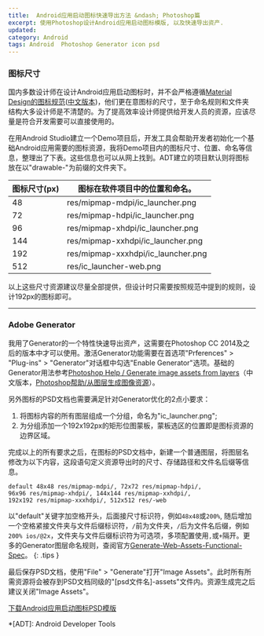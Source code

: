 ```yaml
---
title:  Android应用启动图标快速导出方法 &ndash; Photoshop篇
excerpt: 使用Photoshop设计Android应用启动图标模版, 以及快速导出资产.
updated: 
category: Android
tags: Android  Photoshop Generator icon psd
---
```


### 图标尺寸

国内多数设计师在设计Android应用启动图标时，并不会严格遵循[Material Design的图标规范][google_design_icon]([中文版本][google_design_icon_chinese])，他们更在意图标的尺寸，至于命名规则和文件夹结构大多设计师是不清楚的。为了提高效率设计师提供给开发人员的资源，应该尽量是符合开发需要可以直接使用的。

在用Android Studio建立一个Demo项目后，开发工具会帮助开发者初始化一个基础Android应用需要的图标资源，我将Demo项目内的图标尺寸、位置、命名等信息，整理出了下表。这些信息也可以从网上找到。ADT建立的项目默认则将图标放在以"drawable-"为前缀的文件夹下。

图标尺寸(px) | 图标在软件项目中的位置和命名。
--- | --- 
48 | res/mipmap-mdpi/ic_launcher.png
72 | res/mipmap-hdpi/ic_launcher.png
96 | res/mipmap-xhdpi/ic_launcher.png
144 | res/mipmap-xxhdpi/ic_launcher.png
192 | res/mipmap-xxxhdpi/ic_launcher.png
512 | res/ic_launcher-web.png

以上这些尺寸资源建议尽量全部提供，但设计时只需要按照规范中提到的规则，设计192px的图标即可。

---

### Adobe Generator

我用了Generator的一个特性快速导出资产，这需要在Photoshop CC 2014及之后的版本中才可以使用。激活Generator功能需要在首选项"Prferences" > "Plug-ins" > "Generator"对话框中勾选"Enable Generator"选项。基础的Generator用法参考[Photoshop Help / 
Generate image assets from layers][generate-assets-layers]（中文版本，[Photoshop帮助/从图层生成图像资源][generate-assets-layers-chinese]）。

另外图标的PSD文档也需要满足针对Generator优化的2点小要求：

1. 将图标内容的所有图层组成一个分组，命名为"ic_launcher.png";
2. 为分组添加一个192x192px的矩形位图蒙板，蒙板选区的位置即是图标资源的边界区域。

完成以上的所有要求之后，在图标的PSD文档中，新建一个普通图层，将图层名修改为以下内容，这段语句定义资源导出时的尺寸、存储路径和文件名后缀等信息。

~~~
default 48x48 res/mipmap-mdpi/, 72x72 res/mipmap-hdpi/, 
96x96 res/mipmap-xhdpi/, 144x144 res/mipmap-xxhdpi/, 
192x192 res/mipmap-xxxhdpi/, 512x512 res/-web
~~~

以"default"关键字加空格开头，后面接尺寸标识符，例如`48x48`或`200%`,  随后增加一个空格紧接文件夹与文件后缀标识符，`/`前为文件夹，`/`后为文件名后缀，例如`200% ios/@2x`，文件夹与文件后缀标识符为可选项，多项配置使用`,`或`+`隔开。更多的Generator图层命名规则，查阅官方[Generate-Web-Assets-Functional-Spec](
https://github.com/adobe-photoshop/generator-assets/wiki/Generate-Web-Assets-Functional-Spec)。
{: .tips }

最后保存PSD文档，使用"File" > "Generate"打开"Image Assets"。此时所有所需资源将会被存到PSD文档同级的"[psd文件名]-assets"文件内。资源生成完之后建议关闭"Image Assets"。

[下载Android应用启动图标PSD模版][psd]

[google_design_icon]: http://www.google.com/design/spec/style/icons.html#icons-product-icons
[google_design_icon_chinese]: http://wiki.jikexueyuan.com/project/material-design/style/icons.html
[psd]: /images/android_launcher_icon_export_use_photoshop/android_icon_template.psd
[generate-assets-layers]: https://helpx.adobe.com/photoshop/using/generate-assets-layers.html
[generate-assets-layers-chinese]: https://helpx.adobe.com/cn/photoshop/using/generate-assets-layers.html

*[ADT]: Android Developer Tools

